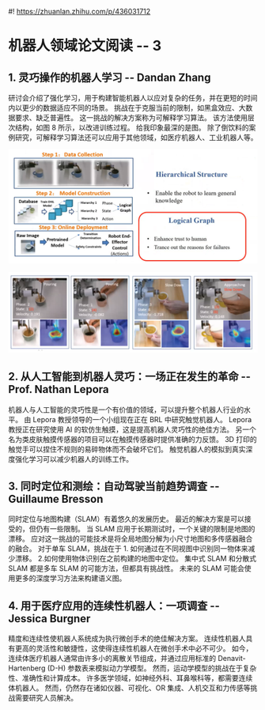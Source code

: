 #! https://zhuanlan.zhihu.com/p/436031712
# 机器人领域论文阅读 -- 3

## 1. 灵巧操作的机器人学习 -- Dandan Zhang

研讨会介绍了强化学习，用于构建智能机器人以应对复杂的任务，并在更短的时间内以更少的数据适应不同的场景。 挑战在于克服当前的限制，如黑盒效应、大数据要求、缺乏普遍性。 这一挑战的解决方案称为可解释学习算法。 该方法使用层次结构，如图 8 所示，以改进训练过程。 给我印象最深的是图。 除了倒饮料的案例研究，可解释学习算法还可以应用于其他领域，如医疗机器人、工业机器人等。

![ ](week5/pics/1.png)

![ ](week5/pics/2.png)

## 2. 从人工智能到机器人灵巧：一场正在发生的革命 -- Prof. Nathan Lepora

机器人与人工智能的灵巧性是一个有价值的领域，可以提升整个机器人行业的水平。 由 Lepora 教授领导的一个小组现在正在 BRL 中研究触觉机器人。 Lepora 教授正在研究使用 AI 的软仿生触摸，这是提高机器人灵巧性的绝佳方法。 另一个名为类皮肤触摸传感器的项目可以在触摸传感器时提供准确的力反馈。 3D 打印的触觉手可以捏住不规则的易碎物体而不会破坏它们。 触觉机器人的模拟到真实深度强化学习可以减少机器人的训练工作。

## 3. 同时定位和测绘：自动驾驶当前趋势调查 -- Guillaume Bresson

同时定位与地图构建（SLAM）有着悠久的发展历史。 最近的解决方案是可以接受的，但仍有一些限制。 当 SLAM 应用于长期测试时，一个关键的限制是地图的漂移。 应对这一挑战的可能技术是将全局地图分解为小尺寸地图和多传感器融合的融合。 对于单车 SLAM，挑战在于 1. 如何通过在不同视图中识别同一物体来减少漂移。 2.如何使用物体识别在之前构建的地图中定位。 集中式 SLAM 和分散式 SLAM 都是多车 SLAM 的可能方法，但都具有挑战性。 未来的 SLAM 可能会使用更多的深度学习方法来构建语义图。

## 4. 用于医疗应用的连续性机器人：一项调查 -- Jessica Burgner

精度和连续性使机器人系统成为执行微创手术的绝佳解决方案。 连续性机器人具有更高的灵活性和敏捷性，这使得连续性机器人在微创手术中必不可少。 如今，连续体医疗机器人通常由许多小的离散关节组成，并通过应用标准的 Denavit-Hartenberg (D-H) 参数表来模拟动力学模型。 然而，运动学模型的挑战在于复杂性、准确性和计算成本。 许多医学领域，如神经外科、耳鼻喉科等，都需要连续体机器人。 然而，仍然存在诸如仪器、可视化、OR 集成、人机交互和力传感等挑战需要研究人员解决。
